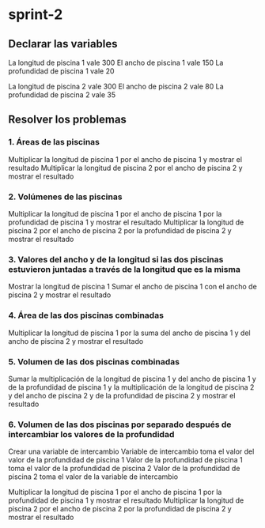 # sprint-2

## Declarar las variables

La longitud de piscina 1 vale 300
El ancho de piscina 1 vale 150
La profundidad de piscina 1 vale 20

La longitud de piscina 2 vale 300
El ancho de piscina 2 vale 80
La profundidad de piscina 2 vale 35

## Resolver los problemas

### 1. Áreas de las piscinas
Multiplicar la longitud de piscina 1 por el ancho de piscina 1 y mostrar el resultado
Multiplicar la longitud de piscina 2 por el ancho de piscina 2 y mostrar el resultado

### 2. Volúmenes de las piscinas
Multiplicar la longitud de piscina 1 por el ancho de piscina 1 por la profundidad de piscina 1 y mostrar el resultado
Multiplicar la longitud de piscina 2 por el ancho de piscina 2 por la profundidad de piscina 2 y mostrar el resultado

### 3. Valores del ancho y de la longitud si las dos piscinas estuvieron juntadas a través de la longitud que es la misma
Mostrar la longitud de piscina 1
Sumar el ancho de piscina 1 con el ancho de piscina 2 y mostrar el resultado

### 4. Área de las dos piscinas combinadas
Multiplicar la longitud de piscina 1 por la suma del ancho de piscina 1 y del ancho de piscina 2 y mostrar el resultado

### 5. Volumen de las dos piscinas combinadas 
Sumar la multiplicación de la longitud de piscina 1 y del ancho de piscina 1 y de la profundidad de piscina 1 y la multiplicación de la longitud de piscina 2 y del ancho de piscina 2 y de la profundidad de piscina 2 y mostrar el resultado

### 6. Volumen de las dos piscinas por separado después de intercambiar los valores de la profundidad
Crear una variable de intercambio
Variable de intercambio toma el valor del valor de la profundidad de piscina 1
Valor de la profundidad de piscina 1 toma el valor de la profundidad de piscina 2
Valor de la profundidad de piscina 2 toma el valor de la variable de intercambio

Multiplicar la longitud de piscina 1 por el ancho de piscina 1 por la profundidad de piscina 1 y mostrar el resultado
Multiplicar la longitud de piscina 2 por el ancho de piscina 2 por la profundidad de piscina 2 y mostrar el resultado



